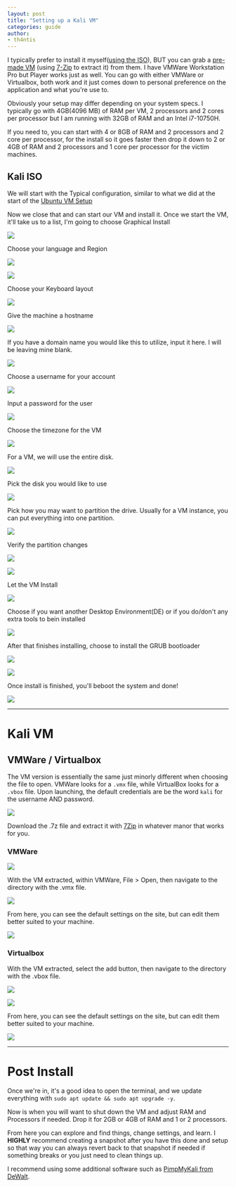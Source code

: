 ```yaml
---
layout: post
title: "Setting up a Kali VM"
categories: guide
author:
- th4ntis
---
```


I typically prefer to install it myself([using the ISO](https://www.kali.org/get-kali/#kali-installer-images)), BUT you can grab a [pre-made VM](https://www.kali.org/get-kali/#kali-virtual-machines) (using [7-Zip](https://www.7-zip.org/download.html) to extract it) from them. I have VMWare Workstation Pro but Player works just as well. You can go with either VMWare or Virtualbox, both work and it just comes down to personal preference on the application and what you're use to.

Obviously your setup may differ depending on your system specs. I typically go with 4GB(4096 MB) of RAM per VM, 2 processors and 2 cores per processor but I am running with 32GB of RAM and an Intel i7-10750H.

If you need to, you can start with 4 or 8GB of RAM and 2 processors and 2 core per processor, for the install so it goes faster then drop it down to 2 or 4GB of RAM and 2 processors and 1 core per processor for the victim machines.

## Kali ISO

We will start with the Typical configuration, similar to what we did at the start of the [Ubuntu VM Setup](https://blog.th4ntis.com/Ubuntu-VM-Setup)

Now we close that and can start our VM and install it. Once we start the VM, it'll take us to a list, I'm going to choose Graphical Install

![](https://github.com/Th4ntis/CyberSecNotes/blob/main/.gitbook/assets/image%20(694).png)

Choose your language and Region

![](https://github.com/Th4ntis/CyberSecNotes/raw/main/.gitbook/assets/image%20(341).png)

![](https://github.com/Th4ntis/CyberSecNotes/raw/main/.gitbook/assets/image%20(521).png)

Choose your Keyboard layout

![](https://github.com/Th4ntis/CyberSecNotes/raw/main/.gitbook/assets/image%20(294).png)

Give the machine a hostname

![](https://github.com/Th4ntis/CyberSecNotes/raw/main/.gitbook/assets/image%20(328).png)

If you have a domain name you would like this to utilize, input it here. I will be leaving mine blank.

![](https://github.com/Th4ntis/CyberSecNotes/raw/main/.gitbook/assets/image%20(323).png)

Choose a username for your account

![](https://github.com/Th4ntis/CyberSecNotes/raw/main/.gitbook/assets/image%20(772).png)

Input a password for the user

![](https://github.com/Th4ntis/CyberSecNotes/raw/main/.gitbook/assets/image%20(726).png)

Choose the timezone for the VM

![](https://github.com/Th4ntis/CyberSecNotes/raw/main/.gitbook/assets/image%20(213).png)

For a VM, we will use the entire disk.

![](https://github.com/Th4ntis/CyberSecNotes/raw/main/.gitbook/assets/image%20(176).png)

Pick the disk you would like to use

![](https://github.com/Th4ntis/CyberSecNotes/raw/main/.gitbook/assets/image%20(688).png)

Pick how you may want to partition the drive. Usually for a VM instance, you can put everything into one partition.

![](https://github.com/Th4ntis/CyberSecNotes/raw/main/.gitbook/assets/image%20(164).png)

Verify the partition changes

![](https://github.com/Th4ntis/CyberSecNotes/raw/main/.gitbook/assets/image%20(751).png)

![](https://github.com/Th4ntis/CyberSecNotes/raw/main/.gitbook/assets/image%20(505).png)

Let the VM Install

![](https://github.com/Th4ntis/CyberSecNotes/raw/main/.gitbook/assets/image%20(322).png)

Choose if you want another Desktop Environment(DE) or if you do/don't any extra tools to bein installed

![](https://github.com/Th4ntis/CyberSecNotes/raw/main/.gitbook/assets/image%20(377).png)

After that finishes installing, choose to install the GRUB bootloader

![](https://github.com/Th4ntis/CyberSecNotes/raw/main/.gitbook/assets/image%20(396).png)

![](https://github.com/Th4ntis/CyberSecNotes/raw/main/.gitbook/assets/image%20(208).png)

Once install is finished, you'll beboot the system and done!

![](https://github.com/Th4ntis/CyberSecNotes/raw/main/.gitbook/assets/image%20(508).png)

***

# Kali VM

## VMWare / Virtualbox

The VM version is essentially the same just minorly different when choosing the file to open. VMWare looks for a `.vmx` file, while VirtualBox looks for a `.vbox` file. Upon launching, the default credentials are be the word `kali` for the username AND password.

![](https://github.com/Th4ntis/CyberSecNotes/raw/main/.gitbook/assets/image%20(517).png)

Download the .7z file and extract it with [7Zip](https://www.7-zip.org/) in whatever manor that works for you.

### VMWare

![](https://github.com/Th4ntis/CyberSecNotes/raw/main/.gitbook/assets/image%20(741).png)

With the VM extracted, within VMWare, File > Open, then navigate to the directory with the .vmx file.

![](https://github.com/Th4ntis/CyberSecNotes/raw/main/.gitbook/assets/image%20(347).png)

From here, you can see the default settings on the site, but can edit them better suited to your machine.

![](https://github.com/Th4ntis/CyberSecNotes/raw/main/.gitbook/assets/image%20(237).png)

### Virtualbox

With the VM extracted, select the add button, then navigate to the directory with the .vbox file.

![](https://github.com/Th4ntis/CyberSecNotes/raw/main/.gitbook/assets/image%20(452).png)

![](https://github.com/Th4ntis/CyberSecNotes/raw/main/.gitbook/assets/image%20(629).png)

From here, you can see the default settings on the site, but can edit them better suited to your machine.

![](https://github.com/Th4ntis/CyberSecNotes/raw/main/.gitbook/assets/image%20(540).png)

***

# Post Install

Once we're in, it's a good idea to open the terminal, and we update everything with `sudo apt update && sudo apt upgrade -y`.

Now is when you will want to shut down the VM and adjust RAM and Processors if needed. Drop it for 2GB or 4GB of RAM and 1 or 2 processors.

From here you can explore and find things, change settings, and learn. I **HIGHLY** recommend creating a snapshot after you have this done and setup so that way you can always revert back to that snapshot if needed if something breaks or you just need to clean things up.

I recommend using some additional software such as [PimpMyKali from DeWalt](https://github.com/Dewalt-arch/pimpmykali/blob/master/README.md).
